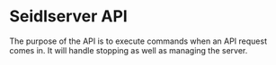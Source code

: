 # Seidlserver API
The purpose of the API is to execute commands when an API request comes in. It will handle stopping as well as managing the server.
